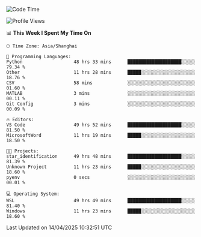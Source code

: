 <!--START_SECTION:waka-->
![Code Time](http://img.shields.io/badge/Code%20Time-2%2C614%20hrs%2039%20mins-blue)

![Profile Views](http://img.shields.io/badge/Profile%20Views-0-blue)

📊 **This Week I Spent My Time On** 

```text
🕑︎ Time Zone: Asia/Shanghai

💬 Programming Languages: 
Python                   48 hrs 33 mins      ████████████████████░░░░░   79.34 % 
Other                    11 hrs 28 mins      █████░░░░░░░░░░░░░░░░░░░░   18.76 % 
CSV                      58 mins             ░░░░░░░░░░░░░░░░░░░░░░░░░   01.60 % 
MATLAB                   3 mins              ░░░░░░░░░░░░░░░░░░░░░░░░░   00.11 % 
Git Config               3 mins              ░░░░░░░░░░░░░░░░░░░░░░░░░   00.09 % 

🔥 Editors: 
VS Code                  49 hrs 52 mins      ████████████████████░░░░░   81.50 % 
MicrosoftWord            11 hrs 19 mins      █████░░░░░░░░░░░░░░░░░░░░   18.50 % 

🐱‍💻 Projects: 
star_identification      49 hrs 48 mins      ████████████████████░░░░░   81.39 % 
Unknown Project          11 hrs 23 mins      █████░░░░░░░░░░░░░░░░░░░░   18.60 % 
pyenv                    0 secs              ░░░░░░░░░░░░░░░░░░░░░░░░░   00.01 % 

💻 Operating System: 
WSL                      49 hrs 49 mins      ████████████████████░░░░░   81.40 % 
Windows                  11 hrs 23 mins      █████░░░░░░░░░░░░░░░░░░░░   18.60 % 
```


 Last Updated on 14/04/2025 10:32:51 UTC
<!--END_SECTION:waka-->